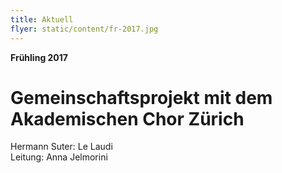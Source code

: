 ```yaml
---
title: Aktuell
flyer: static/content/fr-2017.jpg
---
```


**Frühling 2017**

# Gemeinschaftsprojekt mit dem Akademischen Chor Zürich
Hermann Suter: Le Laudi  
Leitung: Anna Jelmorini